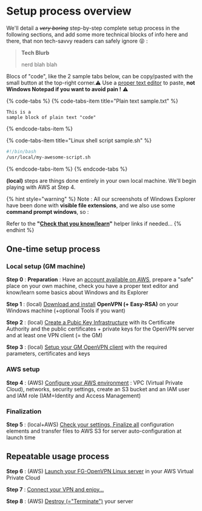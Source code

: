 # Setup process overview

We'll detail a ~~_very boring_~~ step-by-step complete setup process in the following sections, and add some more technical blocks of info here and there, that non tech-savvy readers can safely ignore 😝 :

> **Tech Blurb**
>
> nerd blah blah

Blocs of "code", like the 2 sample tabs below, can be copy/pasted with the small button at the top-right corner.⚠ Use a [proper text editor](tools.md#your-text-editor-of-choice) to paste, **not Windows Notepad if you want to avoid pain !** ⚠ 

{% code-tabs %}
{% code-tabs-item title="Plain text sample.txt" %}
```text
This is a 
sample block of plain text "code"
```
{% endcode-tabs-item %}

{% code-tabs-item title="Linux shell script sample.sh" %}
```bash
#!/bin/bash
/usr/local/my-awesome-script.sh
```
{% endcode-tabs-item %}
{% endcode-tabs %}

**\(local\)** steps are things done entirely in your own local machine. We'll begin playing with AWS at Step 4.

{% hint style="warning" %}
Note : All our screenshots of Windows Explorer have been done with **visible file extensions**, and we also use some **command prompt windows**, so :

Refer to the **"**[**Check that you know/learn**](../local-setup/step-0-preparation.md#check-that-you-know-learn)**"** helper links if needed...
{% endhint %}



## One-time setup process

### Local setup \(GM machine\)

**Step 0** : **Preparation** : Have an [account available on AWS](amazon-web-services.md#how-to-create-an-aws-account), prepare a "safe" place on your own machine, check you have a proper text editor and know/learn some basics about Windows and its Explorer

**Step 1** : \(local\) [Download and install](../local-setup/step-1-install-openvpn-+-easy-rsa-2.md) **OpenVPN \(+ Easy-RSA\)** on your Windows machine \(+optional Tools if you want\)

**Step 2** : \(local\) [Create a Pubic Key Infrastructure](../local-setup/step-2-create-your-pki.md) with its Certificate Authority and the public certificates + private keys for the OpenVPN server and at least one VPN client \(= the GM\)

**Step 3** : \(local\) [Setup your GM OpenVPN client](../local-setup/step-3-prepare-your-openvpn-connection.md) with the required parameters, certificates and keys

### AWS setup

**Step 4** : \(AWS\) [Configure your AWS environment](../aws-setup-step-by-step/step-4-configure-your-aws-environment.md) : VPC \(Virtual Private Cloud\), networks, security settings, create an S3 bucket and an IAM user and IAM role \(IAM=Identity and Access Management\)

### Finalization

**Step 5** : \(local+AWS\) [Check your settings, Finalize all](../finalization-step-by-step/step-5-check-finalize-transfer-files-to-s3.md) configuration elements and transfer files to AWS S3 for server auto-configuration at launch time



## Repeatable usage process

**Step 6** : \(AWS\) [Launch your FG-OpenVPN Linux server](../local-setup/step-6-launch-time.md) in your AWS Virtual Private Cloud

**Step 7** : [Connect your VPN and enjoy...](../local-setup/step-7-connect-and-enjoy.md)

**Step 8** : \(AWS\) [Destroy \(="Terminate"\)](../local-setup/step-8-destroy-terminate-after-use.md) your server


